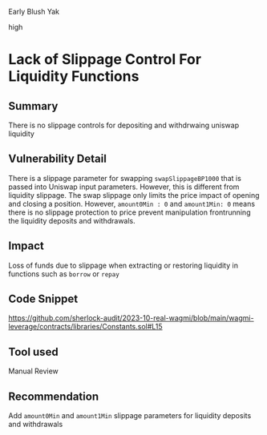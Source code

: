 Early Blush Yak

high

# Lack of Slippage Control For Liquidity Functions
## Summary

There is no slippage controls for depositing and withdrwaing uniswap liquidity

## Vulnerability Detail

There is a slippage parameter for swapping `swapSlippageBP1000` that is passed into Uniswap input parameters. However, this is different from liquidity slippage. The swap slippage only limits the price impact of opening and closing a position. However,  `amount0Min : 0` and `amount1Min: 0` means there is no slippage protection to price prevent manipulation frontrunning the liquidity deposits and withdrawals.

## Impact

Loss of funds due to slippage when extracting or restoring liquidity in functions such as `borrow` or `repay`

## Code Snippet

https://github.com/sherlock-audit/2023-10-real-wagmi/blob/main/wagmi-leverage/contracts/libraries/Constants.sol#L15

## Tool used

Manual Review

## Recommendation

Add `amount0Min` and `amount1Min` slippage parameters for liquidity deposits and withdrawals